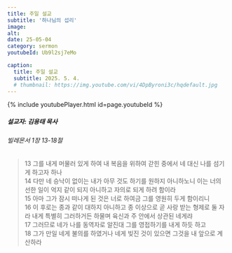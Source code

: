 ```yaml
---
title: 주일 설교
subtitle: '하나님의 섭리'
image: 
alt:
date: 25-05-04
category: sermon
youtubeId: Ub9l2sj7eMo

caption:
  title: 주일 설교
  subtitle: 2025. 5. 4.
  # thumbnail: https://img.youtube.com/vi/4DpByroni3c/hqdefault.jpg
---
```

{% include youtubePlayer.html id=page.youtubeId %}

##### 설교자: 김용태 목사  

###### 빌레몬서 1장 13-18절  

> 13 그를 내게 머물러 있게 하여 내 복음을 위하여 갇힌 중에서 네 대신 나를 섬기게 하고자 하나  
> 14 다만 네 승낙이 없이는 내가 아무 것도 하기를 원하지 아니하노니 이는 너의 선한 일이 억지 같이 되지 아니하고 자의로 되게 하려 함이라  
> 15 아마 그가 잠시 떠나게 된 것은 너로 하여금 그를 영원히 두게 함이리니  
> 16 이 후로는 종과 같이 대하지 아니하고 종 이상으로 곧 사랑 받는 형제로 둘 자라 내게 특별히 그러하거든 하물며 육신과 주 안에서 상관된 네게랴  
> 17 그러므로 네가 나를 동역자로 알진대 그를 영접하기를 내게 하듯 하고  
> 18 그가 만일 네게 불의를 하였거나 네게 빚진 것이 있으면 그것을 내 앞으로 계산하라  
